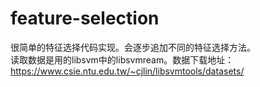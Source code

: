 # feature-selection
很简单的特征选择代码实现。会逐步追加不同的特征选择方法。<br>
读取数据是用的libsvm中的libsvmream。数据下载地址：https://www.csie.ntu.edu.tw/~cjlin/libsvmtools/datasets/
